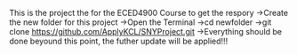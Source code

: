 This is the project the for the ECED4900 Course
to get the respory
->Create the new folder for this project
->Open the Terminal
->cd newfolder
->git clone https://github.com/ApplyKCL/SNYProject.git
->Everything should be done beyound this point, the futher update will be applied!!!
